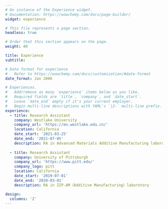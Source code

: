 ```yaml
---
# An instance of the Experience widget.
# Documentation: https://wowchemy.com/docs/page-builder/
widget: experience

# This file represents a page section.
headless: true

# Order that this section appears on the page.
weight: 40

title: Experience
subtitle:

# Date format for experience
#   Refer to https://wowchemy.com/docs/customization/#date-format
date_format: Jan 2006

# Experiences.
#   Add/remove as many `experience` items below as you like.
#   Required fields are `title`, `company`, and `date_start`.
#   Leave `date_end` empty if it's your current employer.
#   Begin multi-line descriptions with YAML's `|2-` multi-line prefix.
experience:
  - title: Research Assistant 
    company: Westlake University
    company_url: 'https://en.westlake.edu.cn/'
    location: California
    date_start: '2021-03-25'
    date_end: '2021-07-05'
    description: RA in Advanced Materials Additive Manufacturing laborotory
        
  - title: Research Assistant
    company: University of Pittsburgh
    company_url: 'https://www.pitt.edu/'
    company_logo: pitt
    location: California
    date_start: '2019-07-01'
    date_end: '2020-03-01'
    description: RA in ZIP-AM（Additive Manufacturing）laborotory

design:
  columns: '2'
---
```

